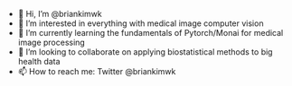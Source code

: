 - 👋 Hi, I’m @briankimwk
- 👀 I’m interested in everything with medical image computer vision
- 🌱 I’m currently learning the fundamentals of Pytorch/Monai for medical image processing
- 💞️ I’m looking to collaborate on applying biostatistical methods to big health data
- 📫 How to reach me: Twitter @briankimwk 

<!---
briankimwk/briankimwk is a ✨ special ✨ repository because its `README.md` (this file) appears on your GitHub profile.
You can click the Preview link to take a look at your changes.
--->
